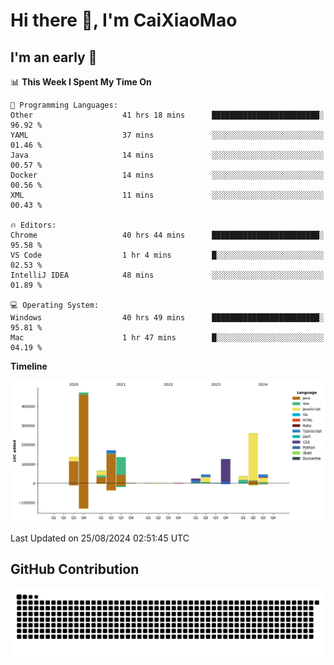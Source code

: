 # Hi there 👋, I'm CaiXiaoMao

## I'm an early 🐤
<!--START_SECTION:waka-->
📊 **This Week I Spent My Time On** 

```text
💬 Programming Languages: 
Other                    41 hrs 18 mins      ████████████████████████░   96.92 % 
YAML                     37 mins             ░░░░░░░░░░░░░░░░░░░░░░░░░   01.46 % 
Java                     14 mins             ░░░░░░░░░░░░░░░░░░░░░░░░░   00.57 % 
Docker                   14 mins             ░░░░░░░░░░░░░░░░░░░░░░░░░   00.56 % 
XML                      11 mins             ░░░░░░░░░░░░░░░░░░░░░░░░░   00.43 % 

🔥 Editors: 
Chrome                   40 hrs 44 mins      ████████████████████████░   95.58 % 
VS Code                  1 hr 4 mins         █░░░░░░░░░░░░░░░░░░░░░░░░   02.53 % 
IntelliJ IDEA            48 mins             ░░░░░░░░░░░░░░░░░░░░░░░░░   01.89 % 

💻 Operating System: 
Windows                  40 hrs 49 mins      ████████████████████████░   95.81 % 
Mac                      1 hr 47 mins        █░░░░░░░░░░░░░░░░░░░░░░░░   04.19 % 
```

**Timeline**

![Lines of Code chart](https://raw.githubusercontent.com/caixiaomao/caixiaomao/main/assets/bar_graph.png)


 Last Updated on 25/08/2024 02:51:45 UTC
<!--END_SECTION:waka-->

## GitHub Contribution
<picture>
  <source media="(prefers-color-scheme: dark)" srcset="/dist/snake/github-contribution-grid-snake-dark.svg" />
  <source media="(prefers-color-scheme: light)" srcset="/dist/snake/github-contribution-grid-snake.svg" />
  <img alt="github contribution grid snake animation" src="/dist/snake/github-contribution-grid-snake.svg" />
</picture>

